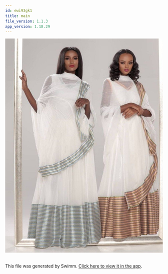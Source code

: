 ```yaml
---
id: ewi93gk1
title: main
file_version: 1.1.3
app_version: 1.18.29
---
```


<div align="center"><img src="images/642d4310-709d-41bd-b180-ebd665f81818.jpeg" style="width:'50%'"/></div>

<br/>

This file was generated by Swimm. [Click here to view it in the app](https://swimm-web-app--pr-cu-866b19wkj-deloitte-make-inline-im-f25lid9j.web.app/repos/Z2l0aHViJTNBJTNBdDElM0ElM0FlcmFuLXN3aW1t/docs/ewi93gk1).

